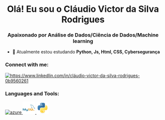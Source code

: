 <h1 align="center">Olá! Eu sou o Cláudio Victor da Silva Rodrigues</h1>
<h3 align="center">Apaixonado por Análise de Dados/Ciência de Dados/Machine learning</h3>

- 🌱 Atualmente estou estudando **Python, Js, Html, CSS, Cybersegurança**

<h3 align="left">Connect with me:</h3>
<p align="left">
<a href="https://linkedin.com/in/https://www.linkedlin.com/in/cláudio-victor-da-silva-rodrigues-0b9560261" target="blank"><img align="center" src="https://raw.githubusercontent.com/rahuldkjain/github-profile-readme-generator/master/src/images/icons/Social/linked-in-alt.svg" alt="https://www.linkedlin.com/in/cláudio-victor-da-silva-rodrigues-0b9560261" height="30" width="40" /></a>
</p>

<h3 align="left">Languages and Tools:</h3>
<p align="left"> <a href="https://azure.microsoft.com/en-in/" target="_blank" rel="noreferrer"> <img src="https://www.vectorlogo.zone/logos/microsoft_azure/microsoft_azure-icon.svg" alt="azure" width="40" height="40"/> </a> <a href="https://www.mysql.com/" target="_blank" rel="noreferrer"> <img src="https://raw.githubusercontent.com/devicons/devicon/master/icons/mysql/mysql-original-wordmark.svg" alt="mysql" width="40" height="40"/> </a> <a href="https://www.python.org" target="_blank" rel="noreferrer"> <img src="https://raw.githubusercontent.com/devicons/devicon/master/icons/python/python-original.svg" alt="python" width="40" height="40"/> </a> </p>
